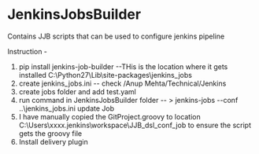 # JenkinsJobsBuilder
Contains  JJB scripts that can be used to configure jenkins pipeline

Instruction - 

1) pip install jenkins-job-builder   --THis is the location where it gets installed C:\Python27\Lib\site-packages\jenkins_jobs 
2) create jenkins_jobs.ini -- check /Anup Mehta/Technical/Jenkins 
3) create jobs folder and  add test.yaml
4) run command in JenkinsJobsBuilder folder -- > jenkins-jobs --conf ..\jenkins_jobs.ini update Job
5) I have manually copied the GitProject.groovy to location C:\Users\xxxx\.jenkins\workspace\JJB_dsl_conf_job to ensure the script gets the groovy file 
6) Install delivery plugin

